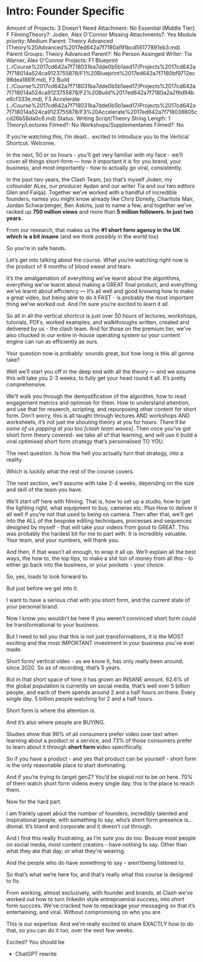 # Intro: Founder Specific

Amount of Projects: 3
Doesn't Need Attachment: No
Essential (Middle Tier): F
FilmingTheory?: Joden, Alex O'Connor
Missing Attachments?: Yes
Module priority: Medium
Parent: Theory Advanced (Theory%20Advanced%2017ed642a7f7180af91bcd56177891eb3.md)
Parent Groups: Theory Advanced
Parent?: No
Person Assinged Writer: Tia Warner, Alex O'Connor
Projects: F1 Blueprint (../Course%2017cd642a7f718031ba7dde0b5b1aed17/Projects%2017cd642a7f718014a524ca9123755878/F1%20Blueprint%2017ed642a7f7180bf9712ec98dea1861f.md), F2 Build (../Course%2017cd642a7f718031ba7dde0b5b1aed17/Projects%2017cd642a7f718014a524ca9123755878/F2%20Build%2017ed642a7f7180a2a2f6d94be6cf333e.md), F3 Accelerate (../Course%2017cd642a7f718031ba7dde0b5b1aed17/Projects%2017cd642a7f718014a524ca9123755878/F3%20Accelerate%2017ed642a7f718039805ccd26b58da0c6.md)
Status: Writing Script/Theory
String Length: 1
Theory/Lectures Filmed?: No
Workshops/Supplementaries Filmed?: No

If you’re watching this, I’m dead… excited to introduce you to the Vertical Shortcut. Welcome. 

In the next, 50 or so hours - you’ll get very familiar with my face - we’ll cover all things short-form — how it important it is for you brand, your business, and most importantly - how to actually go viral, consistently.

In the past two years, the Clash Team, [so that’s myself Joden, my cofounder ALex, our producer Aydan and our writer Tia and our two editors Glen and Faiqa]. Together we’ve worked with a handful of incredible founders, names you might know already like Chris Donelly, Charltote Mair, Jordan Schwarzenger, Ben Askins, just to name a few, and together we’ve racked up **750 million views** and more than **5 million followers. In just two years.** 

From our research, that makes us the **#1 short form agency in the UK which is a bit insane** (and we think possibly in the world too)

So you’re in safe hands.  

Let’s get into talking about the course. What you’re watching right now is the product of 6 months of blood sweat and tears. 

It’s the amalgamation of everything we’ve learnt about the algorithms, everything we’ve learnt about making a GREAT final product, and everything we’ve learnt about efficiency — It’s all well and good knowing how to make a great video, but being able to do it FAST - is probably the most important thing we’ve worked out. And I’m sure you’re excited to learn it all. 

So all in all the vertical shortcut is just over 50 hours of lectures, workshops, tutorials, PDFs, worked examples, and walkthroughs written, created and delivered by us - the clash team. And for those on the premium tier, we’ve also chucked in our entire in-house operating system so your content engine can run as efficiently as ours. 

Your question now is probably: sounds great, but how long is this all gonna take? 

Well we’ll start you off in the deep end with all the theory — and we assume this will take you 2-3 weeks, to fully get your head round it all. It’s pretty comprehensive. 

We’ll walk you through the demystification of the algorithm, how to read engagement metrics and optimise for them. How to understand attention, and use that for resaerch, scripting, and repurposing other content for short form. Don’t worry, this is all taught through lectures AND workshops AND worksheets, it’s not just me shouting theory at you for hours. *There’ll be some of us yapping at you too [clash team waves*]. Then once you’ve got short form theory covered- we take all of that learning, and will use it build a viral optimised short form strategy that’s personalised TO YOU. 

The next question. Is how the hell you actually turn that strategy, into a reality.

Which is luckily what the rest of the course covers. 

The next section, we’ll assume with take 2-4 weeks, depending on the size and skill of the team you have. 

We’ll start off here with filming. That is, how to set up a studio, how to get the lighting right, what equipment to buy, cameras etc. Plus How to deliver it all well if you’re not that used to being on camera. Then after that, we’ll get into the ALL of the bespoke editing techniques, processes and sequences designed by myself - that will take your videos from good to GREAT. This was probably the hardest bit for me to part with. It is incredibly valuable. Your team, and your numbers, will thank you. 

And then, if that wasn’t all enough, to wrap it all up. We’ll explain all the best ways, the how to, the top tips, to make a shit ton of money from  all this - to either go back into the business, or your pockets - your choice. 

So, yes, loads to look forward to. 

But just before we get into it. 

I want to have a serious chat with you short form, and the current state of your personal brand. 

Now I know you wouldn’t be here if you weren’t convinced short form could be transformational to your business. 

But I need to tell you that this is not just transformations, it is the MOST exciting and the most IMPORTANT investment in your business you’ve ever made. 

Short form/ vertical video - as we know it, has only really been around, since 2020. So as of recording, that’s 5 years. 

But in that short space of time it has grown an INSANE amount. 62.6% of the global population is currently on social media, that’s well over 5 billion people, and each of them spends around 2 and a half hours on there. Every single day. 5 billion people watching for 2 and a half hours.

Short form is where the attention is. 

And it’s also where people are BUYING. 

Studies show that 96% of all consumers prefer video over text when learning about a product or a service, and 73% of those consumers prefer to learn about it through **short form v**ideo specifiically. 

So if you have a product - and yes that product can be yourself - short form is the only reasonable place to start dominating. 

And if you’re trying to target genZ? You’d be stupid not to be on here. 70% of them watch short form videos every single day, this is the place to reach them. 

Now for the hard part.

I am frankly upset about the number of founders, incredibly talented and inspirational people, with something to say, who’s short form presence is… dismal. It’s bland and corporate and it doesn’t cut through. 

And I find this really frustrating, as I’m sure you do too. Beause most people on social media, most content creators - have nothing to say. Other than what they ate that day, or what they’re wearing. 

And the people who do have something to say - aren’tbeing listened to. 

So that’s what we’re here for, and that’s really what this course is designed to fix. 

From working, almost exclusively, with founder and brands, at Clash we’ve worked out how to turn linkedin style entreprueniral success, into short form succces. We’ve cracked how to repackage your messaging so that it’s entertaining, and viral. Without compromising on who you are. 

This is our expertise. And we’re really excited to share EXACTLY how to do that, so you can do it too, over the next few weeks.

Excited? You should be

- ChatGPT rewrite